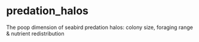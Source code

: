 # predation_halos
The poop dimension of seabird predation halos:  colony size, foraging range &amp; nutrient redistribution
